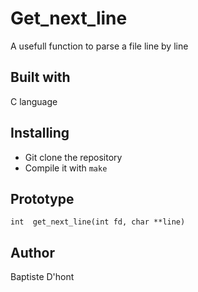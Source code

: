 # Get_next_line
 A usefull function to parse a file line by line

## Built with
  C language

## Installing
  - Git clone the repository
  - Compile it with `make`

## Prototype
  `int  get_next_line(int fd, char **line)`

## Author
  Baptiste D'hont
